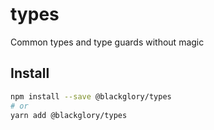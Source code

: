 # types

Common types and type guards without magic

## Install

```sh
npm install --save @blackglory/types
# or
yarn add @blackglory/types
```
